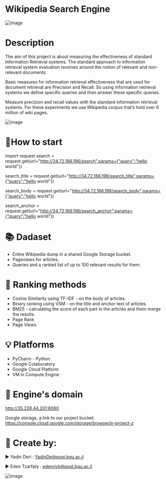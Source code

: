 # Wikipedia Search Engine
![image](https://user-images.githubusercontent.com/76015915/212551748-daeb7d77-30ef-4af4-9ddf-a504e8c74468.png)

 

# Description
The aim of this project is about measuring the effectiveness of standard Information Retrieval systems. 
The standard approach to information retrieval system evaluation revolves around the notion of relevant and non-relevant documents.

 

Basic measures for information retrieval effectiveness that are used for document retrieval are Precision and Recall. So using information retrieval systems we define specific queries and then answer these specific queries.

Measure precision and recall values with the standard information retrieval systems. For these experiments we use Wikipedia corpus that’s hold over 6 million of wiki pages.

 

![image](https://user-images.githubusercontent.com/76015915/212551716-f7bb5c11-946d-4f16-a972-7c4be0b7dbe9.png)

 

# 🚩How to start
import request
search = request.get(url="http://34.72.166.196/search",params={"query":"hello world"})

search_title = request.get(url="http://34.72.166.196/search_title",params={"query":"hello world"})

search_body = request.get(url="http://34.72.166.196/search_body",params={"query":"hello world"})

search_anchor = request.get(url="http://34.72.166.196/search_anchor",params={"query":"hello world"})




# 📚 Dadaset
- Entire Wikipedia dump in a shared Google Storage bucket.
- Pageviews for articles.
- Queries and a ranked list of up to 100 relevant results for them.

 


# 📶 Ranking methods
- Cosine Similarity using TF-IDF - on the body of articles.
- Binary ranking using VSM - on the title and anchor text of articles.
- BM25 - calculating the score of each part in the articles and them merge the results.
- Page Rank
- Page Views

 

# 💡 Platforms
- PyCharm - Python 
- Google Colaboratory
- Google Cloud Platform
- VM in Compute Engine

 


# 📡 Engine's domain
http://35.226.44.201:8080

 

Google storage, a link to our project bucket:  https://console.cloud.google.com/storage/browser/ir-project-z

 

# 📎 Create by:

 

▶️ Yadin Deri : YadinDe@post.bgu.ac.il

▶️ Eden Tzarfaty : edenrivk@post.bgu.ac.il

 

 

   ![image](https://user-images.githubusercontent.com/76015915/212553127-10007d05-f839-42d7-9fc7-c35bf8f742a7.png)
